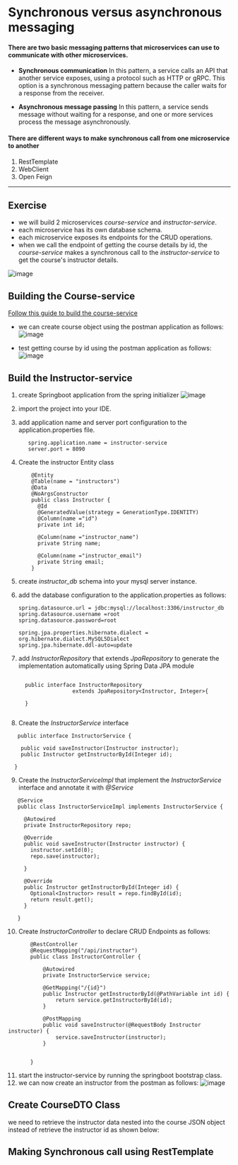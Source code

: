 # Synchronous versus asynchronous messaging
#### There are two basic messaging patterns that microservices can use to communicate with other microservices.

- **Synchronous communication** In this pattern, a service calls an API that another service exposes, using a protocol such as HTTP or gRPC. This option is a synchronous messaging pattern because the caller waits for a response from the receiver.

- **Asynchronous message passing** In this pattern, a service sends message without waiting for a response, and one or more services process the message asynchronously.

#### There are different ways to make synchronous call from one microservice to another 

1.	RestTemplate
2.	WebClient 
3.	Open Feign
-----

## Exercise
- we will build 2 microservices *course-service* and *instructor-service*.
- each microservice has its own database schema.
- each microservice exposes its endpoints for the CRUD operations.
- when we call the endpoint of getting the course details by id, the *course-service* makes a synchronous call to the *instructor-service* to get the course's instructor details.


![image](https://github.com/shaimaa-hshalaby/Microservice-with-spring-cloud-guide/assets/3264417/84a61563-4db1-4f2a-a914-2227dd53d735)

## Building the Course-service
[Follow this guide to build the course-service](../00_spring_boot_CRUD_application)

- we can create course object using the postman application as follows:
    ![image](https://github.com/shaimaa-hshalaby/Microservice-with-spring-cloud-guide/assets/3264417/a3d04766-e3a5-4218-9bcf-dbc673619816)

- test getting course by id using the postman application as follows:
   ![image](https://github.com/shaimaa-hshalaby/Microservice-with-spring-cloud-guide/assets/3264417/d5493ae2-4b6c-4a54-852d-01728306706e)


## Build the Instructor-service

1. create Springboot application from the spring initializer 
    ![image](https://github.com/shaimaa-hshalaby/Microservice-with-spring-cloud-guide/assets/3264417/d11150bf-ff88-4c1d-8701-a90307c8cf2d)

2. import the project into your IDE.
3. add application name and server port configuration to the application.properties file.

   ```
      spring.application.name = instructor-service
      server.port = 8090
   ```
 4. Create the instructor Entity class
    ```
        @Entity
        @Table(name = "instructors")
        @Data
        @NoArgsConstructor
        public class Instructor {
          @Id
          @GeneratedValue(strategy = GenerationType.IDENTITY)
          @Column(name ="id")
          private int id;

          @Column(name ="instructor_name")
          private String name;

          @Column(name ="instructor_email")
          private String email;
        }
    ```
    
  5. create *instructor_db* schema into your mysql server instance.
  6. add the database configuration to the application.properties as follows:

      ```
      spring.datasource.url = jdbc:mysql://localhost:3306/instructor_db
      spring.datasource.username =root
      spring.datasource.password=root
      
      spring.jpa.properties.hibernate.dialect = org.hibernate.dialect.MySQL5Dialect
      spring.jpa.hibernate.ddl-auto=update
      
      ```
7. add *InstructorRepository* that extends *JpaRepository* to generate the implementation automatically using Spring Data JPA module

      ```
      
        public interface InstructorRepository 
                       extends JpaRepository<Instructor, Integer>{

        }
        
      ```
 8. Create the *InstructorService* interface
  ```
     public interface InstructorService {

      public void saveInstructor(Instructor instructor);
      public Instructor getInstructorById(Integer id);

    }
 ```
 
 9. Create the *InstructorServiceImpl* that implement the  *InstructorService* interface and annotate it with *@Service*
 ```
    @Service
    public class InstructorServiceImpl implements InstructorService {

      @Autowired
      private InstructorRepository repo;

      @Override
      public void saveInstructor(Instructor instructor) {
        instructor.setId(0);
        repo.save(instructor);

      }

      @Override
      public Instructor getInstructorById(Integer id) {
        Optional<Instructor> result = repo.findById(id);
        return result.get();
      }

    }
 ```
 
 10. Create *InstructorController* to declare CRUD Endpoints as follows:
 ```
        @RestController
        @RequestMapping("/api/instructor")
        public class InstructorController {

            @Autowired
            private InstructorService service;

            @GetMapping("/{id}")
            public Instructor getInstructorById(@PathVariable int id) {
                return service.getInstructorById(id);
            }

            @PostMapping
            public void saveInstructor(@RequestBody Instructor instructor) {
                service.saveInstructor(instructor);
            }


        }

```

11. start the instructor-service by running the springboot bootstrap class.
12. we can now create an instructor from the postman as follows:
    ![image](https://github.com/shaimaa-hshalaby/Microservice-with-spring-cloud-guide/assets/3264417/447926e8-cd57-4c2a-bcfa-1e23e8838a1e)

## Create CourseDTO Class

we need to retrieve the instructor data nested into the course JSON object instead of retrieve the instructor id as shown below:



    
## Making Synchronous call using RestTemplate



